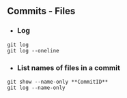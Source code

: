 ## Commits - Files
- ### Log
```
git log
git log --oneline
```
- ### List names of files in a commit
```
git show --name-only **CommitID** 
git log --name-only 
```
